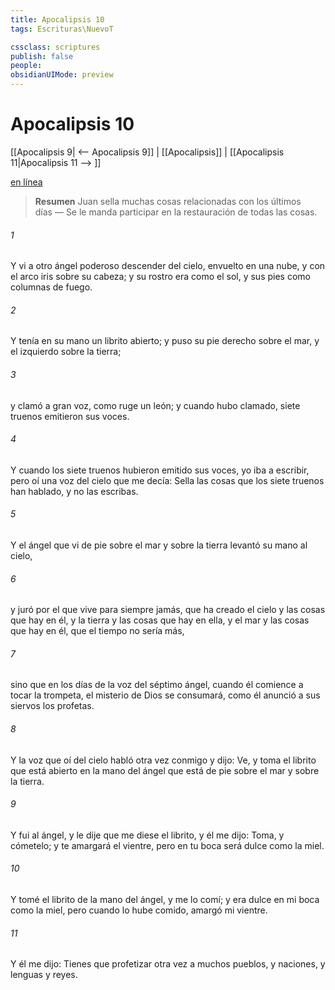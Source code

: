 ```yaml
---
title: Apocalipsis 10
tags: Escrituras\NuevoT

cssclass: scriptures
publish: false
people:
obsidianUIMode: preview
---
```


# Apocalipsis 10
[[Apocalipsis 9| <-- Apocalipsis 9]] | [[Apocalipsis]] | [[Apocalipsis 11|Apocalipsis 11 --> ]]

[en línea](https://churchofjesuschrist.org/study/scriptures/nt/rev/10?lang=spa)

> __Resumen__
Juan sella muchas cosas relacionadas con los últimos días — Se le manda participar en la restauración de todas las cosas.

###### 1 
Y vi a otro ángel poderoso descender del cielo, envuelto en una nube, y con el arco iris sobre su cabeza; y su rostro era como el sol, y sus pies como columnas de fuego.

###### 2 
Y tenía en su mano un librito abierto; y puso su pie derecho sobre el mar, y el izquierdo sobre la tierra;

###### 3 
y clamó a gran voz, como ruge un león; y cuando hubo clamado, siete truenos emitieron sus voces.

###### 4 
Y cuando los siete truenos hubieron emitido sus voces, yo iba a escribir, pero oí una voz del cielo que me decía: Sella las cosas que los siete truenos han hablado, y no las escribas.

###### 5 
Y el ángel que vi de pie sobre el mar y sobre la tierra levantó su mano al cielo,

###### 6 
y juró por el que vive para siempre jamás, que ha creado el cielo y las cosas que hay en él, y la tierra y las cosas que hay en ella, y el mar y las cosas que hay en él, que el tiempo no sería más,

###### 7 
sino que en los días de la voz del séptimo ángel, cuando él comience a tocar la trompeta, el misterio de Dios se consumará, como él  anunció a sus siervos los profetas.

###### 8 
Y la voz que oí del cielo habló otra vez conmigo y dijo: Ve, y toma el librito que está abierto en la mano del ángel que está de pie sobre el mar y sobre la tierra.

###### 9 
Y fui al ángel, y le dije que me diese el librito, y él me dijo: Toma, y cómetelo; y te amargará el vientre, pero en tu boca será dulce como la miel.

###### 10 
Y tomé el librito de la mano del ángel, y me lo comí; y era dulce en mi boca como la miel, pero cuando lo hube comido, amargó mi vientre.

###### 11 
Y él me dijo: Tienes que profetizar otra vez a muchos pueblos, y naciones, y lenguas y reyes.

